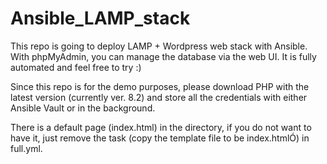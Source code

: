 # Ansible_LAMP_stack

This repo is going to deploy LAMP + Wordpress web stack with Ansible. With phpMyAdmin, you can manage the database via the web UI.
It is fully automated and feel free to try :)


Since this repo is for the demo purposes, please download PHP with the latest version (currently ver. 8.2) and store all the credentials with either Ansible Vault or in the background.

There is a default page (index.html) in the directory, if you do not want to have it, just remove the task (copy the template file to be index.htmlÓ) in full.yml.




